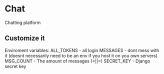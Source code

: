 # Chat
Chatting platform

## Customize it
Enviroment variables:
ALL_TOKENS - all login
MESSAGES - dont mess with it (doesnt necessarily need to be an env if you host it on you own servers)
MSG_COUNT - The amount of messages (=||=)
SECRET_KEY - Django secret key
